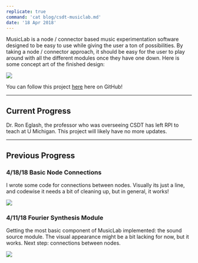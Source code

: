 ```yaml
---
replicate: true
command: 'cat blog/csdt-musiclab.md'
date: '18 Apr 2018'
---
```


MusicLab is a node / connector based music experimentation software designed to be easy to use while giving the user a ton of possibilities. By taking a node / connector approach, it should be easy for the user to play around with all the different modules once they have one down. Here is some concept art of the finished design:

![](/resources/assets/musiclab/concept.PNG)

You can follow this project [here](https://github.com/CSDTs/CSDT_Single_Page/tree/musiclab) here on GitHub!

---

## Current Progress

Dr. Ron Eglash, the professor who was overseeing CSDT has left RPI to teach at U Michigan. This project will likely have no more updates.

---

## Previous Progress

### 4/18/18 Basic Node Connections

I wrote some code for connections between nodes. Visually its just a line, and codewise it needs a bit of cleaning up, but in general, it works!

![](/resources/assets/musiclab/18.PNG)

### 4/11/18 Fourier Synthesis Module</h3>
Getting the most basic component of MusicLab implemented: the sound source module. The visual appearance might be a bit lacking for now, but it works. Next step: connections between nodes.

![](/resources/assets/musiclab/17.PNG)
